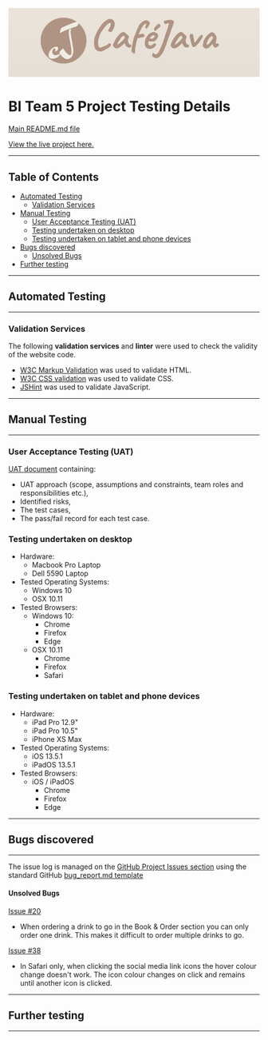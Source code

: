 ![Logo](/wireframes/logo-image.jpg)

# BI Team 5 Project Testing Details #


[Main README.md file](https://github.com/AlexNexton/BI-Team-5/blob/master/README.md)

[View the live project here.](https://alexnexton.github.io/BI-Team-5/)

---

## Table of Contents ##

- [Automated Testing](#automated-testing)
  - [Validation Services](#validation-services)
- [Manual Testing](#manual-testing)
  - [User Acceptance Testing (UAT)](#user-acceptance-testing-(uat))
  - [Testing undertaken on desktop](#testing-undertaken-on-desktop)
  - [Testing undertaken on tablet and phone devices](#testing-undertaken-on-tablet-and-phone-devices)
- [Bugs discovered](#bugs-discovered)
  - [Unsolved Bugs](#unsolved-bugs)
- [Further testing](#further-testing)


---
## Automated Testing ##
---

### Validation Services ###

The following **validation services** and **linter** were used to check the validity of the website code.

- [W3C Markup Validation](https://validator.w3.org/) was used to validate HTML.
- [W3C CSS validation](https://jigsaw.w3.org/css-validator/) was used to validate CSS.
- [JSHint](https://jshint.com/) was used to validate JavaScript.

---
## Manual Testing ##
---

### User Acceptance Testing (UAT) ###
[UAT document](testing/) containing:
- UAT approach (scope, assumptions and constraints, team roles and responsibilities etc.), 
- Identified risks, 
- The test cases,
- The pass/fail record for each test case.

### Testing undertaken on desktop ###

- Hardware:
    - Macbook Pro Laptop
    - Dell 5590 Laptop
- Tested Operating Systems:
    - Windows 10
    - OSX 10.11          
- Tested Browsers:
    - Windows 10:
        - Chrome
        - Firefox
        - Edge 
    - OSX 10.11
        - Chrome
        - Firefox
        - Safari  

### Testing undertaken on tablet and phone devices ###

- Hardware:
    - iPad Pro 12.9"
    - iPad Pro 10.5"
    - iPhone XS Max
- Tested Operating Systems:
    - iOS 13.5.1
    - iPadOS 13.5.1
- Tested Browsers:
    - iOS / iPadOS
        - Chrome
        - Firefox
        - Edge

---
## Bugs discovered ##
---

The issue log is managed on the [GitHub Project Issues section](https://github.com/AlexNexton/BI-Team-5/issues) using the standard GitHub [bug\_report.md template](https://github.com/AlexNexton/BI-Team-5/blob/master/.github/ISSUE_TEMPLATE/bug_report.md)


#### Unsolved Bugs ####

[Issue #20](https://github.com/AlexNexton/BI-Team-5/issues/20)
- When ordering a drink to go in the Book & Order section you can only order one drink. This makes it difficult to order multiple drinks to go.

[Issue #38](https://github.com/AlexNexton/BI-Team-5/issues/38) 
- In Safari only, when clicking the social media link icons the hover colour change doesn't work. The icon colour changes on click and remains until another icon is clicked.

---
## Further testing ##
---
